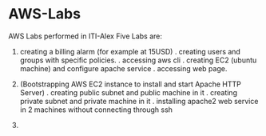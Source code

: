 # AWS-Labs
AWS Labs performed in ITI-Alex
Five Labs are:
1. creating a billing alarm (for example at 15USD)
 . creating users and groups with specific policies.
 . accessing aws cli
 . creating EC2 (ubuntu machine) and configure apache service 
 . accessing web page.
 
2. (Bootstrapping AWS EC2 instance to install and start Apache HTTP Server)
 . creating public subnet and public machine in it
 . creating private subnet and private machine in it
 . installing apache2 web service in 2 machines without connecting through ssh
 
3. 
